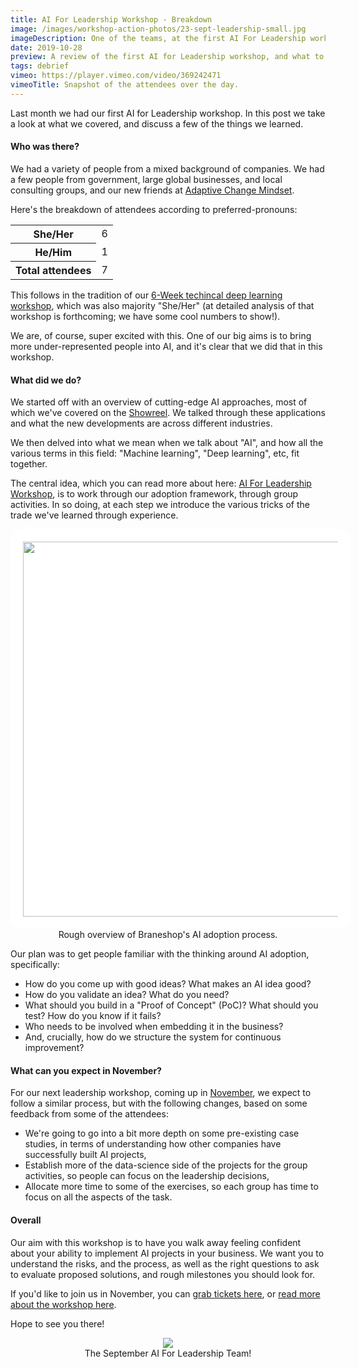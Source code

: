 ```yaml
---
title: AI For Leadership Workshop - Breakdown
image: /images/workshop-action-photos/23-sept-leadership-small.jpg
imageDescription: One of the teams, at the first AI For Leadership workshop, working through one of the exercises.
date: 2019-10-28
preview: A review of the first AI for Leadership workshop, and what to expect in the next one!
tags: debrief
vimeo: https://player.vimeo.com/video/369242471
vimeoTitle: Snapshot of the attendees over the day.
---
```


Last month we had our first AI for Leadership workshop. In this post we take a
look at what we covered, and discuss a few of the things we learned.

<!--more-->

#### Who was there?

We had a variety of people from a mixed background of companies. We had a few
people from government, large global businesses, and local consulting groups,
and our new friends at [Adaptive Change Mindset](https://www.adaptivechangemindset.com).

Here's the breakdown of attendees according to preferred-pronouns:

<table class="stats" cellspacing="0">
<tr>
  <th>She/Her</th>
  <td>6</td>
</tr>
</tr>
  <th>He/Him</th>
  <td>1</td>
</tr>
<tr class="total">
  <th>Total attendees</th>
  <td>7</td>
</tr>
</table>

This follows in the tradition of our [6-Week techincal deep learning
workshop](/6-week-workshop-on-deep-learning.html), which was also majority
"She/Her" (at detailed analysis of that workshop is forthcoming; we have some
cool numbers to show!).

We are, of course, super excited with this. One of our big aims is to bring more
under-represented people into AI, and it's clear that we did that in this
workshop.


#### What did we do?

We started off with an overview of cutting-edge AI approaches, most of which
we've covered on the [Showreel](/showreel.html). We talked through these
applications and what the new developments are across different industries.

We then delved into what we mean when we talk about "AI", and how all the
various terms in this field: "Machine learning", "Deep learning", etc, fit
together.

The central idea, which you can read more about here: [AI For Leadership
Workshop](/ai-for-leadership.html), is to work through our adoption framework,
through group activities. In so doing, at each step we introduce the various
tricks of the trade we've learned through experience.

<center><img src="/images/afl/framework.png" width="600" style='background:
white; padding: 20px; border-radius: 20px;' />
<br />
Rough overview of Braneshop's AI adoption process.
</center>

Our plan was to get people familiar with the thinking around AI adoption,
specifically:

- How do you come up with good ideas? What makes an AI idea good?
- How do you validate an idea? What do you need?
- What should you build in a "Proof of Concept" (PoC)? What should you test? How do you know if it fails?
- Who needs to be involved when embedding it in the business?
- And, crucially, how do we structure the system for continuous improvement?


#### What can you expect in November?

For our next leadership workshop, coming up in
[November](https://events.humanitix.com.au/braneshop-ai-for-leadership-november),
we expect to follow a similar process, but with the following changes, based
on some feedback from some of the attendees:

- We're going to go into a bit more depth on some pre-existing case studies,
  in terms of understanding how other companies have successfully built AI
  projects,
- Establish more of the data-science side of the projects for the group
  activities, so people can focus on the leadership decisions,
- Allocate more time to some of the exercises, so each group has time to focus
  on all the aspects of the task.


#### Overall

Our aim with this workshop is to have you walk away feeling confident about
your ability to implement AI projects in your business. We want you to
understand the risks, and the process, as well as the right questions to ask
to evaluate proposed solutions, and rough milestones you should look for.

If you'd like to join us in November, you can [grab tickets
here](https://events.humanitix.com.au/braneshop-ai-for-leadership-november),
or [read more about the workshop here](/ai-for-leadership.html).

Hope to see you there!

<center><img src="/images/afl/afl-sept-team.jpg" />
<br />The September AI For Leadership Team!
</center>

